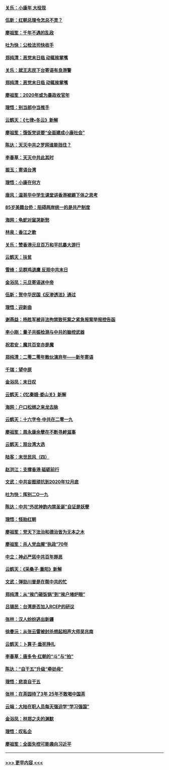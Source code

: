 #### [关乐：小康年 大役现](../pages/nsc993/n11774213.md?t=01080202) 
#### [伍新：红朝总理令怎总不灵？](../pages/nsc993/n11770813.md?t=01080202) 
#### [廖祖笙：千年不遇的乱政](../pages/nsc993/n11770373.md?t=01080202) 
#### [吐为快：公检法司快收手](../pages/nsc993/n11770359.md?t=01080202) 
#### [郑纯清：恶党末日临 动辄挨掌嘴](../pages/nsc993/n11769912.md?t=01080202) 
#### [关乐：就王志民下台寄语有良港警](../pages/nsc993/n11769903.md?t=01080202) 
#### [郑纯清：恶党末日临 动辄挨掌嘴](../pages/nsc993/n11769356.md?t=01080202) 
#### [廖祖笙：2020年或为暴政收官年](../pages/nsc993/n11768216.md?t=01080202) 
#### [理悟：别当郎中当推手](../pages/nsc993/n11768243.md?t=01080202) 
#### [云鹤天：《七律▪冬云》新解](../pages/nsc993/n11768204.md?t=01080202) 
#### [廖祖笙：饿饭党说要“全面建成小康社会”](../pages/nsc993/n11767482.md?t=01080202) 
#### [陈达：天灭中共之罗网谁能挡住？](../pages/nsc993/n11767465.md?t=01080202) 
#### [李春草：天灭中共此其时](../pages/nsc993/n11767452.md?t=01080202) 
#### [振玉：寄语台湾](../pages/nsc993/n11767432.md?t=01080202) 
#### [理悟：小康在何方](../pages/nsc993/n11767394.md?t=01080202) 
#### [唐风：温哥华中学生课堂讲香港被踢下体之思考](../pages/nsc993/n11766848.md?t=01080202) 
#### [85岁美籍台侨：阻碍两岸统一的是共产制度](../pages/nsc993/n11765043.md?t=01080202) 
#### [海网：龟蛇对鼠哭新愁](../pages/nsc993/n11764895.md?t=01080202) 
#### [林泉：香江之歌](../pages/nsc993/n11764415.md?t=01080202) 
#### [关乐：赞香港元旦百万和平抗暴大游行](../pages/nsc993/n11764382.md?t=01080202) 
#### [云鹤天：扶贫](../pages/nsc993/n11764245.md?t=01080202) 
#### [雪绮：见群鸡退鹰  反观中共末日](../pages/nsc993/n11762112.md?t=01080202) 
#### [金浴凤：元旦寄语迷中帝](../pages/nsc993/n11761788.md?t=01080202) 
#### [伍新：贺中华民国《反渗透法》通过](../pages/nsc993/n11761994.md?t=01080202) 
#### [理悟：迎新曲](../pages/nsc993/n11761152.md?t=01080202) 
#### [谢燕益：杨胜军被非法拘禁致死案之紧急报案举报控告函](../pages/nsc993/n11756134.md?t=01080202) 
#### [李小刚：量子共振检测与中共的脑控武器](../pages/nsc993/n11754518.md?t=01080202) 
#### [祝君安：魔共百变亦是魔](../pages/nsc993/n11754469.md?t=01080202) 
#### [郑纯清：二零二零年散伙演弃年——新年寄语](../pages/nsc993/n11754195.md?t=01080202) 
#### [千瑞：望中原](../pages/nsc993/n11754159.md?t=01080202) 
#### [金浴凤：末日叹](../pages/nsc993/n11752359.md?t=01080202) 
#### [云鹤天：《忆秦娥‧娄山关》新解](../pages/nsc993/n11752348.md?t=01080202) 
#### [海网：户口松绑之来龙去脉](../pages/nsc993/n11752328.md?t=01080202) 
#### [云鹤天：十六字令‧中共在二零一九](../pages/nsc993/n11752305.md?t=01080202) 
#### [廖祖笙：周永康余孽在不断寻衅滋事](../pages/nsc993/n11751013.md?t=01080202) 
#### [云鹤天：观台湾大选](../pages/nsc993/n11751007.md?t=01080202) 
#### [陆客：末世民风（四）](../pages/nsc993/n11749203.md?t=01080202) 
#### [赵洪江：支撑香港 砥砺前行](../pages/nsc993/n11748482.md?t=01080202) 
#### [文武：中共妄图顽抗到2020年12月底](../pages/nsc993/n11748446.md?t=01080202) 
#### [吐为快：挥别二O一九](../pages/nsc993/n11748411.md?t=01080202) 
#### [陈达：中共“外扰神韵内禁圣诞”自证是妖孽](../pages/nsc993/n11748226.md?t=01080202) 
#### [理悟：怪胎红朝](../pages/nsc993/n11748206.md?t=01080202) 
#### [廖祖笙：党天下法治和德治皆为无本之木](../pages/nsc993/n11748135.md?t=01080202) 
#### [廖祖笙：杀人党血腥“执政”70年](../pages/nsc993/n11745144.md?t=01080202) 
#### [中立：神必严惩中共百年罪恶](../pages/nsc993/n11744970.md?t=01080202) 
#### [云鹤天：《采桑子‧重阳》新解](../pages/nsc993/n11744948.md?t=01080202) 
#### [文武：弹劾川普是在帮中共的忙](../pages/nsc993/n11744758.md?t=01080202) 
#### [郑纯清：从“挨门砸饭锅”到“挨户堵炉眼”](../pages/nsc993/n11744745.md?t=01080202) 
#### [吕锡民：台湾是否加入RCEP的研议](../pages/nsc993/n11744701.md?t=01080202) 
#### [张林：汉人纷纷逃出新疆](../pages/nsc993/n11743530.md?t=01080202) 
#### [徐曼沅：从张云雷被封杀想起相声大师吴兆南](../pages/nsc993/n11741816.md?t=01080202) 
#### [云鹤天：卜算子‧垂死挣扎](../pages/nsc993/n11739956.md?t=01080202) 
#### [李春草：唐多令‧红朝的“斗”与“拍”](../pages/nsc993/n11739830.md?t=01080202) 
#### [陈达：“自干五”升级“牵妨母”](../pages/nsc993/n11739724.md?t=01080202) 
#### [理悟：悲哀自干五](../pages/nsc993/n11739547.md?t=01080202) 
#### [张林：在茶园待了3年 25年不敢喝中国茶](../pages/nsc993/n11739240.md?t=01080202) 
#### [云端：大陆在职人员每天强迫学“学习强国”](../pages/nsc993/n11738735.md?t=01080202) 
#### [金浴凤：林郑之夫的渊默](../pages/nsc993/n11737735.md?t=01080202) 
#### [理悟：叹私企](../pages/nsc993/n11737715.md?t=01080202) 
#### [廖祖笙：全面失控可能袭向习近平](../pages/nsc993/n11737704.md?t=01080202) 

----
#### [ >>> 更早内容 <<< ](../indexes/nsc993-earlier.md)
